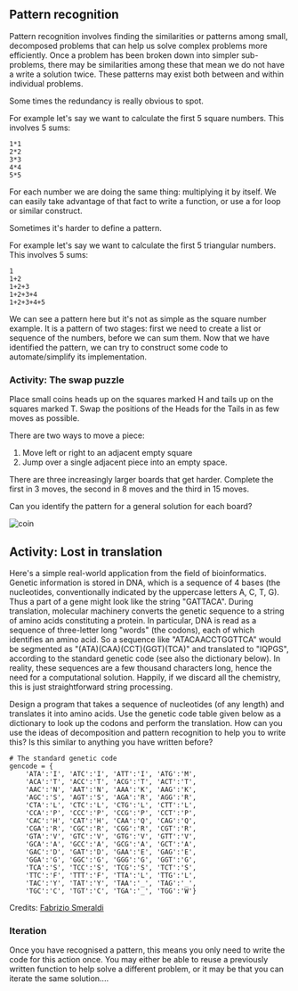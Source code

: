 ## Pattern recognition

Pattern recognition involves finding the similarities or patterns among small, decomposed problems that can help us solve complex problems more efficiently. Once a problem has been broken down into simpler sub-problems, there may be similarities among these that mean we do not have a write a solution twice. These patterns may exist both between and within individual problems.

Some times the redundancy is really obvious to spot.

For example let's say we want to calculate the first 5 square numbers. This involves 5 sums:

```
1*1
2*2
3*3
4*4
5*5
```

For each number we are doing the same thing: multiplying it by itself. We can easily take advantage of that fact to write a function, or use a for loop or similar construct.

Sometimes it's harder to define a pattern.

For example let's say we want to calculate the first 5 triangular numbers. This involves 5 sums:

```
1
1+2
1+2+3
1+2+3+4
1+2+3+4+5
```

We can see a pattern here but it's not as simple as the square number example. It is a pattern of two stages: first we need to create a list or sequence of the numbers, before we can sum them. Now that we have identified the pattern, we can try to construct some code to automate/simplify its implementation.

### Activity: The swap puzzle

Place small coins heads up on the squares marked H and tails up on the squares marked T.
Swap the positions of the Heads for the Tails in as few moves as possible. 

There are two ways to move a piece:
1. Move left or right to an adjacent empty square
2. Jump over a single adjacent piece into an empty space.

There are three increasingly larger boards that get harder. Complete the first in 3 moves, the second in 8 moves
and the third in 15 moves.

Can you identify the pattern for a general solution for each board?

![coin](images/coin.png)


## Activity: Lost in translation

Here's a simple real-world application from the field of bioinformatics. Genetic information is stored in DNA, which is a sequence of 4 bases (the nucleotides, conventionally indicated by the uppercase letters A, C, T, G). Thus a part of a gene might look like the string "GATTACA". During translation, molecular machinery converts the genetic sequence to a string of amino acids constituting a protein. In particular, DNA is read as a sequence of three-letter long "words" (the codons), each of which identifies an amino acid. So a sequence like "ATACAACCTGGTTCA" would be segmented as "(ATA)(CAA)(CCT)(GGT)(TCA)" and translated to "IQPGS", according to the standard genetic code (see also the dictionary below). In reality, these sequences are a few thousand characters long, hence the need for a computational solution. Happily, if we discard all the chemistry, this is just straightforward string processing.

Design a program that takes a sequence of nucleotides (of any length) and translates it into amino acids. Use the genetic code table given below as a dictionary to look up the codons and perform the translation. How can you use the ideas of decomposition and pattern recognition to help you to write this? Is this similar to anything you have written before?

```
# The standard genetic code
gencode = {
    'ATA':'I', 'ATC':'I', 'ATT':'I', 'ATG':'M',
    'ACA':'T', 'ACC':'T', 'ACG':'T', 'ACT':'T',
    'AAC':'N', 'AAT':'N', 'AAA':'K', 'AAG':'K',
    'AGC':'S', 'AGT':'S', 'AGA':'R', 'AGG':'R',
    'CTA':'L', 'CTC':'L', 'CTG':'L', 'CTT':'L',
    'CCA':'P', 'CCC':'P', 'CCG':'P', 'CCT':'P',
    'CAC':'H', 'CAT':'H', 'CAA':'Q', 'CAG':'Q',
    'CGA':'R', 'CGC':'R', 'CGG':'R', 'CGT':'R',
    'GTA':'V', 'GTC':'V', 'GTG':'V', 'GTT':'V',
    'GCA':'A', 'GCC':'A', 'GCG':'A', 'GCT':'A',
    'GAC':'D', 'GAT':'D', 'GAA':'E', 'GAG':'E',
    'GGA':'G', 'GGC':'G', 'GGG':'G', 'GGT':'G',
    'TCA':'S', 'TCC':'S', 'TCG':'S', 'TCT':'S',
    'TTC':'F', 'TTT':'F', 'TTA':'L', 'TTG':'L',
    'TAC':'Y', 'TAT':'Y', 'TAA':'_', 'TAG':'_',
    'TGC':'C', 'TGT':'C', 'TGA':'_', 'TGG':'W'}
```



Credits: [Fabrizio Smeraldi](https://github.com/fsmeraldi/cp-flowcontrol/blob/master/Flow_Control-Exercises.ipynb)


### Iteration

Once you have recognised a pattern, this means you only need to write the code for this action once. You may either be able to reuse a previously written function to help solve a different problem, or it may be that you can iterate the same solution.... 


